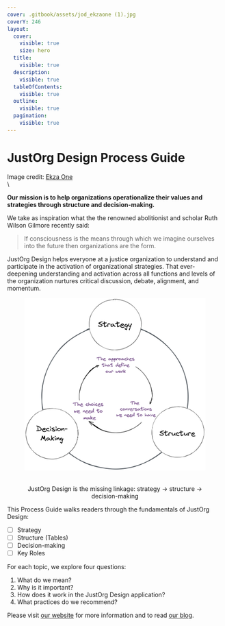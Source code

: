 ```yaml
---
cover: .gitbook/assets/jod_ekzaone (1).jpg
coverY: 246
layout:
  cover:
    visible: true
    size: hero
  title:
    visible: true
  description:
    visible: true
  tableOfContents:
    visible: true
  outline:
    visible: true
  pagination:
    visible: true
---
```


# JustOrg Design Process Guide

Image credit: [Ekza One](https://www.instagram.com/ekzaone/?hl=en)\
\


**Our mission is to help organizations operationalize their values and strategies through structure and decision-making.**

We take as inspiration what the the renowned abolitionist and scholar Ruth Wilson Gilmore recently said:

> If consciousness is the means through which we imagine ourselves into the future then organizations are the form.

JustOrg Design helps everyone at a justice organization to understand and participate in the activation of organizational strategies. That ever-deepening understanding and activation across all functions and levels of the organization nurtures critical discussion, debate, alignment, and momentum.

<div align="center">

<figure><img src=".gitbook/assets/JoD Diagram (1).png" alt=""><figcaption><p><br>JustOrg Design is the missing linkage: strategy → structure → decision-making</p></figcaption></figure>

</div>



This Process Guide walks readers through the fundamentals of JustOrg Design:

* [ ] Strategy
* [ ] Structure (Tables)
* [ ] Decision-making
* [ ] Key Roles

For each topic, we explore four questions:

1. What do we mean?
2. Why is it important?
3. How does it work in the JustOrg Design application?
4. What practices do we recommend?

Please visit [our website](https://www.justorgdesign.com) for more information and to read [our blog](https://www.justorgdesign.com/blog).
